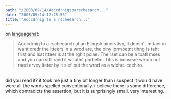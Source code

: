 ```yaml
---
path: "/2003/09/14/Aoccdrnigtoarscheearch..." 
date: "2003/09/14 12:25:56" 
title: "Aoccdrnig to a rscheearch..." 
---
```

on <a href="http://www.languagehat.com/archives/000840.php">languagehat</a>:<br><blockquote>Aoccdrnig to a rscheearch at an Elingsh uinervtisy, it deosn't mttaer in waht oredr the ltteers in a wrod are, the olny iprmoetnt tihng is taht frist and lsat ltteer is at the rghit pclae. The rset can be a toatl mses and you can sitll raed it wouthit porbelm. Tihs is bcuseae we do not raed ervey lteter by it slef but the wrod as a wlohe. ceehiro.</blockquote><br>did you read it? it took me just a tiny bit longer than i suspect it would have were all the words spelled conventionally. i believe there is some difference, which contradicts the assertion, but it *is* surprisingly small. very interesting.